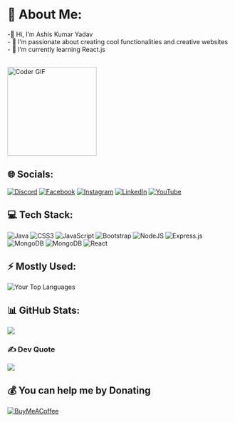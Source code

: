 # 💫 About Me:
-👋 Hi, I’m Ashis Kumar Yadav<br>- 👀 I’m passionate about creating cool functionalities and creative websites<br>- 🌱 I’m currently learning React.js

<br>
<img alt="Coder GIF" height=200 src="https://media.tenor.com/NCRHhqkXrJYAAAAi/programmers-go-internet.gif" />
<br>

## 🌐 Socials:
[![Discord](https://img.shields.io/badge/Discord-%237289DA.svg?logo=discord&logoColor=white)](https://discord.gg/abc) [![Facebook](https://img.shields.io/badge/Facebook-%231877F2.svg?logo=Facebook&logoColor=white)](https://facebook.com/abc) [![Instagram](https://img.shields.io/badge/Instagram-%23E4405F.svg?logo=Instagram&logoColor=white)](https://instagram.com/abc) [![LinkedIn](https://img.shields.io/badge/LinkedIn-%230077B5.svg?logo=linkedin&logoColor=white)](https://linkedin.com/in/abc) [![YouTube](https://img.shields.io/badge/YouTube-%23FF0000.svg?logo=YouTube&logoColor=white)](https://youtube.com/@abc) 

## 💻 Tech Stack:
![Java](https://img.shields.io/badge/java-%23ED8B00.svg?style=for-the-badge&logo=java&logoColor=white) ![CSS3](https://img.shields.io/badge/css3-%231572B6.svg?style=for-the-badge&logo=css3&logoColor=white) ![JavaScript](https://img.shields.io/badge/javascript-%23323330.svg?style=for-the-badge&logo=javascript&logoColor=%23F7DF1E) ![Bootstrap](https://img.shields.io/badge/bootstrap-%23563D7C.svg?style=for-the-badge&logo=bootstrap&logoColor=white) ![NodeJS](https://img.shields.io/badge/node.js-6DA55F?style=for-the-badge&logo=node.js&logoColor=white) ![Express.js](https://img.shields.io/badge/express.js-%23404d59.svg?style=for-the-badge&logo=express&logoColor=%2361DAFB) ![MongoDB](https://img.shields.io/badge/MongoDB-%234ea94b.svg?style=for-the-badge&logo=mongodb&logoColor=white) ![MongoDB](https://img.shields.io/badge/MongoDB-%234ea94b.svg?style=for-the-badge&logo=mongodb&logoColor=white) ![React](https://img.shields.io/badge/react-%2320232a.svg?style=for-the-badge&logo=react&logoColor=%2361DAFB)

## ⚡ Mostly Used:
![Your Top Languages](https://github-readme-stats.vercel.app/api/top-langs?username=WebGuyAshis&show_icons=true&locale=en&layout=compact)


## 📊 GitHub Stats:
![](https://github-readme-streak-stats.herokuapp.com/?user=WebGuyAshis&theme=dark&hide_border=false)<br/>

### ✍️ Dev Quote
![](https://quotes-github-readme.vercel.app/api?type=horizontal&theme=radical)


  ## 💰 You can help me by Donating
  [![BuyMeACoffee](https://img.shields.io/badge/Buy%20Me%20a%20Coffee-ffdd00?style=for-the-badge&logo=buy-me-a-coffee&logoColor=black)](https://buymeacoffee.com/empty) 

  
<!-- Proudly created with GPRM ( https://gprm.itsvg.in ) -->

<!--[![GitHub Streak](https://streak-stats.demolab.com?user=WebGuyAshis)](https://git.io/streak-stats) -->
